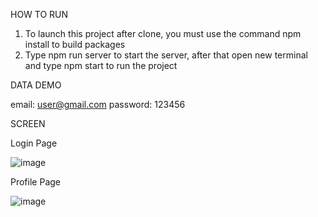 HOW TO RUN

1. To launch this project after clone, you must use the command npm install to build packages
2. Type npm run server to start the server, after that open new terminal and type npm start to run the project

DATA DEMO

email: user@gmail.com
password: 123456

SCREEN

Login Page

![image](https://user-images.githubusercontent.com/91748322/223452548-cdd45738-efe5-42d8-ad3d-9161a8a2b7e6.png)

Profile Page

![image](https://user-images.githubusercontent.com/91748322/223453313-dec4e29f-95de-4376-9cd1-3d3e2fa26e12.png)

